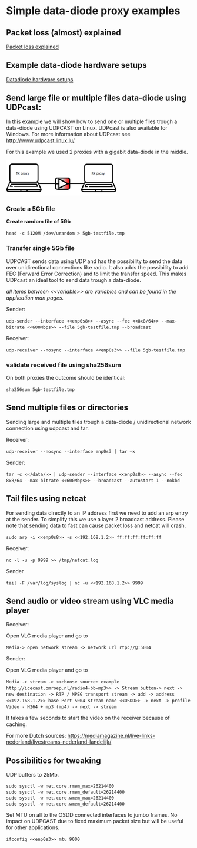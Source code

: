 # Simple data-diode proxy examples

## Packet loss (almost) explained
[Packet loss explained](packetloss_explained.md)

## Example data-diode hardware setups
[Datadiode hardware setups](datadiode_hardware_setups.md)

## Send large file or multiple files data-diode using UDPcast: 

In this example we will show how to send one or multiple files trough a data-diode using UDPCAST on Linux. UDPcast is also available for Windows. For more information about UDPcast see http://www.udpcast.linux.lu/

For this example we used 2 proxies with a gigabit data-diode in the middle. 

<img src="img/img_simple_datadiode_setup.png" width=300>

### Create a 5Gb file

**Create random file of 5Gb**

```head -c 5120M /dev/urandom > 5gb-testfile.tmp```

### Transfer single 5Gb file

UDPCAST sends data using UDP and has the possibility to send the data over unidirectional connections like radio. It also adds the possibility to add FEC (Forward Error Correction) and to limit the transfer speed. This makes UDPcast an ideal tool to send data trough a data-diode.

*all items between \<\<variable\>\> are variables and can be found in the application man pages.*

Sender: 

```udp-sender --interface <<enp0s8>> --async --fec <<8x8/64>> --max-bitrate <<600Mbps>> --file 5gb-testfile.tmp --broadcast```

Receiver: 

```udp-receiver --nosync --interface <<enp0s3>> --file 5gb-testfile.tmp```

### validate received file using sha256sum

On both proxies the outcome should be identical: 

```sha256sum 5gb-testfile.tmp```



## Send multiple files or directories

Sending large and multiple files trough a data-diode / unidirectional network connection using udpcast and tar.

Receiver:

```udp-receiver --nosync --interface enp0s3 | tar –x```

Sender: 

```tar -c <</data/>> | udp-sender --interface <<enp0s8>> --async --fec 8x8/64 --max-bitrate <<600Mbps>> --broadcast --autostart 1 --nokbd ```

## Tail files using netcat

For sending data directly to an IP address first we need to add an arp entry at the sender. To simplify this we use a layer 2 broadcast address. Please note that sending data to fast can cause packet loss and netcat will crash.

```sudo arp -i <<enp0s8>> -s <<192.168.1.2>> ff:ff:ff:ff:ff:ff```
  
Receiver:
  
```nc -l -u -p 9999 >> /tmp/netcat.log```

Sender 

```tail -F /var/log/syslog | nc -u <<192.168.1.2>> 9999```
  
  
## Send audio or video stream using VLC media player

Receiver:

Open VLC media player and go to

``` Media-> open network stream -> network url rtp://@:5004 ``` 

Sender:

Open VLC media player and go to

``` Media -> stream -> <<choose source: example http://icecast.omroep.nl/radio4-bb-mp3>> -> Stream button-> next -> new destination -> RTP / MPEG transport stream -> add -> address <<192.168.1.2>> base Port 5004 stream name <<OSDD>> -> next -> profile Video - H264 + mp3 (mp4) -> next -> stream ```

It takes a few seconds to start the video on the receiver because of caching.

For more Dutch sources: https://mediamagazine.nl/live-links-nederland/livestreams-nederland-landelijk/  
  
## Possibilities for tweaking

UDP buffers to 25Mb.

```
sudo sysctl -w net.core.rmem_max=26214400
sudo sysctl -w net.core.rmem_default=26214400
sudo sysctl -w net.core.wmem_max=26214400 
sudo sysctl -w net.core.wmem_default=26214400
```

Set MTU on all to the OSDD connected interfaces to jumbo frames. No impact on UDPCAST due to fixed maximum packet size but will be useful for other applications. 

```ifconfig <<enp0s3>> mtu 9000```


